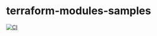 # terraform-modules-samples

[![CI](https://github.com/mathieu-benoit/terraform-modules-samples/actions/workflows/ci.yaml/badge.svg)](https://github.com/mathieu-benoit/terraform-modules-samples/actions/workflows/ci.yaml)